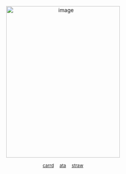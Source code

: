 
<p align="center">
<img width="300" height="400" alt="image" img src="https://files.catbox.moe/vyduz3.png">
<p align="center">
 <sub>
<a href="https://horrific-necktie.carrd.co" rel="nofollow">carrd</a>
   ⠀ 
<a href="https://crossofloss.atabook.org" rel="nofollow">ata</a>
 ⠀ 
<a href="https://hungry-bug.straw.page">straw</a>
 </sub>

